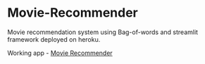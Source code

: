 # Movie-Recommender
Movie recommendation system using Bag-of-words and streamlit framework deployed on heroku.

Working app - [Movie Recommender](https://tmdb-movie-recommender.herokuapp.com/)
